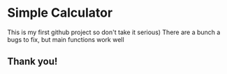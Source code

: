 # Simple Calculator

This is my first github project so don't take it serious)
There are a bunch a bugs to fix, but main functions work well

## Thank you!
